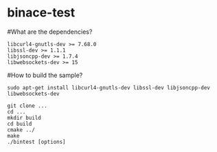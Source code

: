 # binace-test

#What are the dependencies?
```
libcurl4-gnutls-dev >= 7.68.0
libssl-dev >= 1.1.1
libjsoncpp-dev >= 1.7.4
libwebsockets-dev >= 15
```

#How to build the sample?

```
sudo apt-get install libcurl4-gnutls-dev libssl-dev libjsoncpp-dev libwebsockets-dev
```


```
git clone ...
cd ...
mkdir build
cd build
cmake ../
make
./bintest [options]
```
